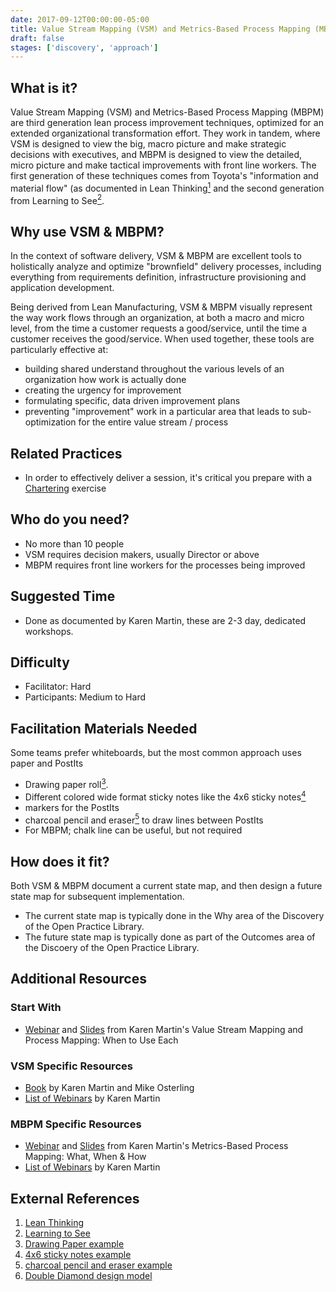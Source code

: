 ```yaml
---
date: 2017-09-12T00:00:00-05:00
title: Value Stream Mapping (VSM) and Metrics-Based Process Mapping (MBPM)
draft: false
stages: ['discovery', 'approach']
---
```


## What is it?

Value Stream Mapping (VSM) and Metrics-Based Process Mapping (MBPM) are third generation lean process improvement techniques, optimized for an extended organizational transformation effort. They work in tandem, where VSM is designed to view the big, macro picture and make strategic decisions with executives, and MBPM is designed to view the detailed, micro picture and make tactical improvements with front line workers. The first generation of these techniques comes from Toyota's "information and material flow" (as documented in Lean Thinking[<sup>1</sup>](#footnote-1) and the second generation from Learning to See[<sup>2</sup>](#footnote-2).

## Why use VSM & MBPM?

In the context of software delivery, VSM & MBPM are excellent tools to holistically analyze and optimize "brownfield" delivery processes, including everything from requirements definition, infrastructure provisioning and application development.

Being derived from Lean Manufacturing, VSM & MBPM visually represent the way work flows through an organization, at both a macro and micro level, from the time a customer requests a good/service, until the time a customer receives the good/service. When used together, these tools are particularly effective at:

- building shared understand throughout the various levels of an organization how work is actually done
- creating the urgency for improvement
- formulating specific, data driven improvement plans
- preventing "improvement" work in a particular area that leads to sub-optimization for the entire value stream / process

## Related Practices

- In order to effectively deliver a session, it's critical you prepare with a [Chartering](/routes/chartering/) exercise

## Who do you need?

- No more than 10 people
- VSM requires decision makers, usually Director or above
- MBPM requires front line workers for the processes being improved

## Suggested Time

- Done as documented by Karen Martin, these are 2-3 day, dedicated workshops.

## Difficulty

- Facilitator: Hard
- Participants: Medium to Hard

## Facilitation Materials Needed

Some teams prefer whiteboards, but the most common approach uses paper and PostIts

- Drawing paper roll[<sup>3</sup>](#footnote-3).
- Different colored wide format sticky notes like the 4x6 sticky notes[<sup>4</sup>](#footnote-4)
- markers for the PostIts
- charcoal pencil and eraser[<sup>5</sup>](#footnote-5) to draw lines between PostIts
- For MBPM; chalk line can be useful, but not required

## How does it fit?

Both VSM & MBPM document a current state map, and then design a future state map for subsequent implementation.
- The current state map is typically done in the Why area of the Discovery of the Open Practice Library.
- The future state map is typically done as part of the Outcomes area of the Discoery of the Open Practice Library.

## Additional Resources

### Start With

- [Webinar](https://vimeo.com/149407030) and [Slides](https://www.slideshare.net/KarenMartinGroup/vsmmbpmwhenyouoptforeach) from Karen Martin's Value Stream Mapping and Process Mapping: When to Use Each

### VSM Specific Resources

- [Book](https://www.ksmartin.com/books/value-stream-mapping/) by Karen Martin and Mike Osterling
- [List of Webinars](https://www.ksmartin.com/webinar/value-stream-mapping/) by Karen Martin

### MBPM Specific Resources

- [Webinar](https://vimeo.com/54601924) and [Slides](https://www.slideshare.net/KarenMartinGroup/metricsbased-process-mapping-what-when-how) from Karen Martin's Metrics-Based Process Mapping: What, When & How
- [List of Webinars](https://www.ksmartin.com/webinar/metrics-based-process-mapping/) by Karen Martin

## External References

1. <a name="footnote-1"></a>[Lean Thinking](https://www.lean.org/BookStore/ProductDetails.cfm?SelectedProductID=88)
2. <a name="footnote-2"></a>[Learning to See](https://www.lean.org/Bookstore/ProductDetails.cfm?SelectedProductId=9)
3. <a name="footnote-3"></a>[Drawing Paper example](http://www.ikea.com/us/en/catalog/products/80324072/)
4. <a name="footnote-4"></a>[4x6 sticky notes example](https://www.amazon.com/Post-Sticky-Janeiro-Collection-4621-SSAU/dp/B001UXFT70)
5. <a name="footnote-5"></a>[charcoal pencil and eraser example](https://www.amazon.com/Studio-25-Piece-Drawing-Artists-Charcoal/dp/1441310207)
6. <a name="footnote-6"></a>[Double Diamond design model](https://medium.com/digital-experience-design/how-to-apply-a-design-thinking-hcd-ux-or-any-creative-process-from-scratch-b8786efbf812)
